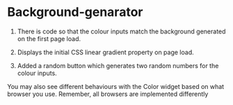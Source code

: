 # Background-genarator

1. There is code so that the colour inputs match the background generated on the first page load. 

2. Displays the initial CSS linear gradient property on page load.

3.  Added a random button which generates two random numbers for the colour inputs.

You may also see different behaviours with the Color widget based on what browser you use. Remember, all browsers are implemented differently
